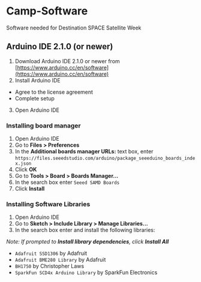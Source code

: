 # Camp-Software
Software needed for Destination SPACE Satellite Week

## Arduino IDE 2.1.0 (or newer)
1. Download Arduino IDE 2.1.0 or newer from [https://www.arduino.cc/en/software](https://www.arduino.cc/en/software)
2. Install Arduino IDE
  - Agree to the license agreement
  - Complete setup
3. Open Arduino IDE

### Installing board manager
1. Open Arduino IDE
2. Go to **Files > Preferences**
3. In the **Additional boards manager URLs:** text box, enter ```https://files.seeedstudio.com/arduino/package_seeeduino_boards_index.json```
4. Click **OK**
5. Go to **Tools > Board > Boards Manager...**
6. In the search box enter ```Seeed SAMD Boards```
7. Click **Install**

### Installing Software Libraries
1. Open Arduino IDE
2. Go to **Sketch > Include Library > Manage Libraries...**
3. In the search box enter and install the following libraries:

*Note: If prompted to **Install library dependencies**, click **Install All***
  - ```Adafruit SSD1306``` by Adafruit
  - ```Adafruit BME280 Library``` by Adafruit
  - ```BH1750``` by Christopher Laws
  - ```SparkFun SCD4x Arduino Library``` by SparkFun Electronics
